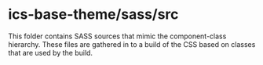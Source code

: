 # ics-base-theme/sass/src

This folder contains SASS sources that mimic the component-class hierarchy. These files
are gathered in to a build of the CSS based on classes that are used by the build.
